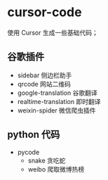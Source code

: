 # cursor-code
使用 Cursor 生成一些基础代码；

## 谷歌插件
* sidebar 侧边栏助手
* qrcode 网站二维码
* google-translation 谷歌翻译
* realtime-translation 即时翻译
* weixin-spider 微信爬虫插件

## python 代码
* pycode
  * snake 贪吃蛇
  * weibo 爬取微博热榜
